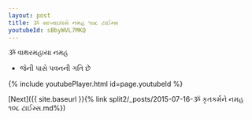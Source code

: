 ```yaml
---
layout: post
title: ૐ સાપ્તાઇધસે નમહ ૧૦૮ ટાઈમ્સ
youtubeId: sBbyWVL7MKQ
---
```

 
 
 ૐ વાથરમહાયા નમહ  
 
 -  જેની પાસે પવનની ગતિ છે 
 
  
 
  
 
 
 
 
 
 


{% include youtubePlayer.html id=page.youtubeId %}
 
[Next]({{ site.baseurl }}{% link  split2/_posts/2015-07-16-ૐ કૃતકર્મને નમહ ૧૦૮ ટાઈમ્સ.md%})
 
